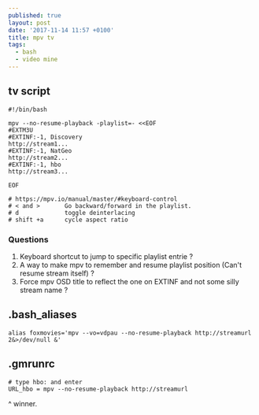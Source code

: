 ```yaml
---
published: true
layout: post
date: '2017-11-14 11:57 +0100'
title: mpv tv
tags:
  - bash
  - video mine
---
```

## tv script

    #!/bin/bash

    mpv --no-resume-playback -playlist=- <<EOF
    #EXTM3U
    #EXTINF:-1, Discovery
    http://stream1...
    #EXTINF:-1, NatGeo
    http://stream2...
    #EXTINF:-1, hbo
    http://stream3...

    EOF

    # https://mpv.io/manual/master/#keyboard-control
    # < and >       Go backward/forward in the playlist.
    # d             toggle deinterlacing
    # shift +a      cycle aspect ratio
    
### Questions

1. Keyboard shortcut to jump to specific playlist entrie ?
1. A way to make mpv to remember and resume playlist position (Can't resume stream itself) ?
1. Force mpv OSD title to reflect the one on EXTINF and not some silly stream name ?

## .bash_aliases

	alias foxmovies='mpv --vo=vdpau --no-resume-playback http://streamurl 2&>/dev/null &'

## .gmrunrc

	# type hbo: and enter
	URL_hbo = mpv --no-resume-playback http://streamurl
    
^ winner.

